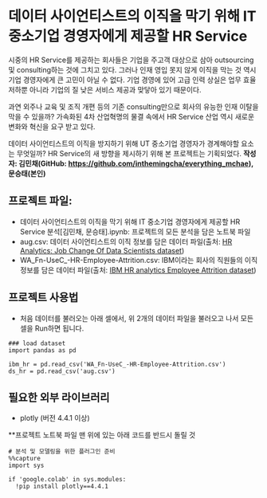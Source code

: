 # 데이터 사이언티스트의 이직을 막기 위해 IT 중소기업 경영자에게 제공할 HR Service

시중의 HR Service를 제공하는 회사들은 기업을 주고객 대상으로 삼아 outsourcing 및 consulting하는 것에 그치고 있다. 그러나 인재 영입 못지 않게 이직을 막는 것 역시 기업 경영자에게 큰 고민이 아닐 수 없다. 기업 경영에 있어 고급 인력 상실은 업무 효율 저하뿐 아니라 기업의 질 낮은 서비스 제공과 맞닿아 있기 때문이다.

과연 외주나 교육 및 조직 개편 등의 기존 consulting만으로 회사의 유능한 인재 이탈을 막을 수 있을까? 가속화된 4차 산업혁명의 물결 속에서 HR Service 산업 역시 새로운 변화와 혁신을 요구 받고 있다. 

데이터 사이언티스트의 이직을 방지하기 위해 UT 중소기업 경영자가 경계해야할 요소는 무엇일까?
HR Service의 새 방향을 제시하기 위해 본 프로젝트는 기획되었다.
**작성자: 김민채(GitHub: https://github.com/inthemingcha/everything_mchae), 문승태(본인)**

## 프로젝트 파일:
- 데이터 사이언티스트의 이직을 막기 위해 IT 중소기업 경영자에게 제공할 HR Service 분석[김민채, 문승태].ipynb: 프로젝트의 모든 분석을 담은 노트북 파일
- aug.csv: 데이터 사이언티스트의 이직 정보를 담은 데이터 파일(출처: [HR Analytics: Job Change Of Data Scientists dataset](https://www.kaggle.com/arashnic/hr-analytics-job-change-of-data-scientists))
- WA_Fn-UseC_-HR-Employee-Attrition.csv: IBM이라는 회사의 직원들의 이직 정보를 담은 데이터 파일(출처: [IBM HR analytics Employee Attrition dataset](https://www.kaggle.com/pavansubhasht/ibm-hr-analytics-attrition-dataset))

## 프로젝트 사용법
- 처음 데이터를 불러오는 아래 셀에서, 위 2개의 데이터 파일을 불러오고 나서 모든 셀을 Run하면 됩니다.

```
### load dataset
import pandas as pd

ibm_hr = pd.read_csv('WA_Fn-UseC_-HR-Employee-Attrition.csv')
ds_hr = pd.read_csv('aug.csv')
```

## 필요한 외부 라이브러리
- plotly (버전 4.4.1 이상)

**프로젝트 노트북 파일 맨 위에 있는 아래 코드를 반드시 돌릴 것
```
# 분석 및 모델링을 위한 플러그인 준비
%%capture
import sys

if 'google.colab' in sys.modules:
  !pip install plotly==4.4.1
```
